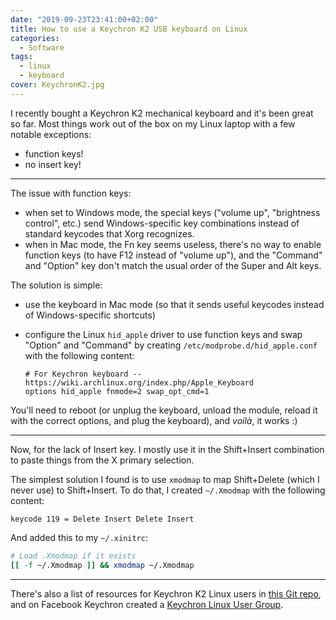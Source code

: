 ```yaml
---
date: "2019-09-23T23:41:00+02:00"
title: How to use a Keychron K2 USB keyboard on Linux
categories:
  - Software
tags:
  - linux
  - keyboard
cover: KeychronK2.jpg
---
```


I recently bought a Keychron K2 mechanical keyboard and it's been great so far. Most things work out of the box on my
Linux laptop with a few notable exceptions:

- function keys!
- no insert key!

---

The issue with function keys:

- when set to Windows mode, the special keys ("volume up", "brightness control", etc.) send Windows-specific key
  combinations instead of standard keycodes that Xorg recognizes.
- when in Mac mode, the Fn key seems useless, there's no way to enable function keys (to have F12
  instead of "volume up"), and the "Command" and "Option" key don't match the usual order of the Super and Alt keys.

The solution is simple:

- use the keyboard in Mac mode (so that it sends useful keycodes instead of Windows-specific shortcuts)
- configure the Linux `hid_apple` driver to use function keys and swap "Option" and "Command" by creating
  `/etc/modprobe.d/hid_apple.conf` with the following content:

    ```
    # For Keychron keyboard -- https://wiki.archlinux.org/index.php/Apple_Keyboard
    options hid_apple fnmode=2 swap_opt_cmd=1
    ```

You'll need to reboot (or unplug the keyboard, unload the module, reload it with the correct options, and plug the
keyboard), and *voilà*, it works :)

---

Now, for the lack of Insert key. I mostly use it in the Shift+Insert combination to paste things from the X primary
selection.

The simplest solution I found is to use `xmodmap` to map Shift+Delete (which I never use) to Shift+Insert. To do that, I
created `~/.Xmodmap` with the following content:

```
keycode 119 = Delete Insert Delete Insert
```

And added this to my `~/.xinitrc`:

```sh
# Load .Xmodmap if it exists
[[ -f ~/.Xmodmap ]] && xmodmap ~/.Xmodmap
```

---

There's also a list of resources for Keychron K2 Linux users in [this Git
repo](https://github.com/Kurgol/keychron/blob/master/k2.md), and on Facebook Keychron created a [Keychron Linux User
Group](https://www.facebook.com/groups/Keychronlinux/).
